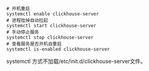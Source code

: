 

```shell
# 开机重启
systemctl enable clickhouse-server
# 进程挂掉自动拉起
systemctl start clickhouse-server
# 手动停止服务
systemctl stop clickhouse-server
# 查看服务是否开机自重启
systemctl is-enabled clickhouse-server
```

systemctl 方式不加载/etc/init.d/clickhouse-server文件。